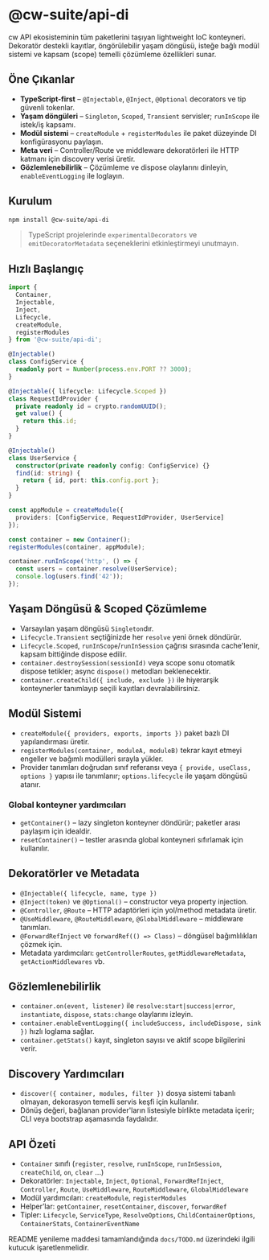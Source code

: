 # @cw-suite/api-di

cw API ekosisteminin tüm paketlerini taşıyan lightweight IoC konteyneri. Dekoratör destekli kayıtlar, öngörülebilir yaşam döngüsü, isteğe bağlı modül sistemi ve kapsam (scope) temelli çözümleme özellikleri sunar.

## Öne Çıkanlar
- **TypeScript-first** – `@Injectable`, `@Inject`, `@Optional` decorators ve tip güvenli tokenlar.
- **Yaşam döngüleri** – `Singleton`, `Scoped`, `Transient` servisler; `runInScope` ile istek/iş kapsamı.
- **Modül sistemi** – `createModule` + `registerModules` ile paket düzeyinde DI konfigürasyonu paylaşın.
- **Meta veri** – Controller/Route ve middleware dekoratörleri ile HTTP katmanı için discovery verisi üretir.
- **Gözlemlenebilirlik** – Çözümleme ve dispose olaylarını dinleyin, `enableEventLogging` ile loglayın.

## Kurulum

```bash
npm install @cw-suite/api-di
```

> TypeScript projelerinde `experimentalDecorators` ve `emitDecoratorMetadata` seçeneklerini etkinleştirmeyi unutmayın.

## Hızlı Başlangıç

```ts
import {
  Container,
  Injectable,
  Inject,
  Lifecycle,
  createModule,
  registerModules
} from '@cw-suite/api-di';

@Injectable()
class ConfigService {
  readonly port = Number(process.env.PORT ?? 3000);
}

@Injectable({ lifecycle: Lifecycle.Scoped })
class RequestIdProvider {
  private readonly id = crypto.randomUUID();
  get value() {
    return this.id;
  }
}

@Injectable()
class UserService {
  constructor(private readonly config: ConfigService) {}
  find(id: string) {
    return { id, port: this.config.port };
  }
}

const appModule = createModule({
  providers: [ConfigService, RequestIdProvider, UserService]
});

const container = new Container();
registerModules(container, appModule);

container.runInScope('http', () => {
  const users = container.resolve(UserService);
  console.log(users.find('42'));
});
```

## Yaşam Döngüsü & Scoped Çözümleme
- Varsayılan yaşam döngüsü `Singleton`dır.
- `Lifecycle.Transient` seçtiğinizde her `resolve` yeni örnek döndürür.
- `Lifecycle.Scoped`, `runInScope`/`runInSession` çağrısı sırasında cache'lenir, kapsam bittiğinde dispose edilir.
- `container.destroySession(sessionId)` veya scope sonu otomatik dispose tetikler; async `dispose()` metodları beklenecektir.
- `container.createChild({ include, exclude })` ile hiyerarşik konteynerler tanımlayıp seçili kayıtları devralabilirsiniz.

## Modül Sistemi
- `createModule({ providers, exports, imports })` paket bazlı DI yapılandırması üretir.
- `registerModules(container, moduleA, moduleB)` tekrar kayıt etmeyi engeller ve bağımlı modülleri sırayla yükler.
- Provider tanımları doğrudan sınıf referansı veya `{ provide, useClass, options }` yapısı ile tanımlanır; `options.lifecycle` ile yaşam döngüsü atanır.

### Global konteyner yardımcıları
- `getContainer()` – lazy singleton konteyner döndürür; paketler arası paylaşım için idealdir.
- `resetContainer()` – testler arasında global konteyneri sıfırlamak için kullanılır.

## Dekoratörler ve Metadata
- `@Injectable({ lifecycle, name, type })`
- `@Inject(token)` ve `@Optional()` – constructor veya property injection.
- `@Controller`, `@Route` – HTTP adaptörleri için yol/method metadata üretir.
- `@UseMiddleware`, `@RouteMiddleware`, `@GlobalMiddleware` – middleware tanımları.
- `@ForwardRefInject` ve `forwardRef(() => Class)` – döngüsel bağımlılıkları çözmek için.
- Metadata yardımcıları: `getControllerRoutes`, `getMiddlewareMetadata`, `getActionMiddlewares` vb.

## Gözlemlenebilirlik
- `container.on(event, listener)` ile `resolve:start|success|error`, `instantiate`, `dispose`, `stats:change` olaylarını izleyin.
- `container.enableEventLogging({ includeSuccess, includeDispose, sink })` hızlı loglama sağlar.
- `container.getStats()` kayıt, singleton sayısı ve aktif scope bilgilerini verir.

## Discovery Yardımcıları
- `discover({ container, modules, filter })` dosya sistemi tabanlı olmayan, dekorasyon temelli servis keşfi için kullanılır.
- Dönüş değeri, bağlanan provider'ların listesiyle birlikte metadata içerir; CLI veya bootstrap aşamasında faydalıdır.

## API Özeti
- `Container` sınıfı (`register`, `resolve`, `runInScope`, `runInSession`, `createChild`, `on`, `clear` ...)
- Dekoratörler: `Injectable`, `Inject`, `Optional`, `ForwardRefInject`, `Controller`, `Route`, `UseMiddleware`, `RouteMiddleware`, `GlobalMiddleware`
- Modül yardımcıları: `createModule`, `registerModules`
- Helper’lar: `getContainer`, `resetContainer`, `discover`, `forwardRef`
- Tipler: `Lifecycle`, `ServiceType`, `ResolveOptions`, `ChildContainerOptions`, `ContainerStats`, `ContainerEventName`

README yenileme maddesi tamamlandığında `docs/TODO.md` üzerindeki ilgili kutucuk işaretlenmelidir.
